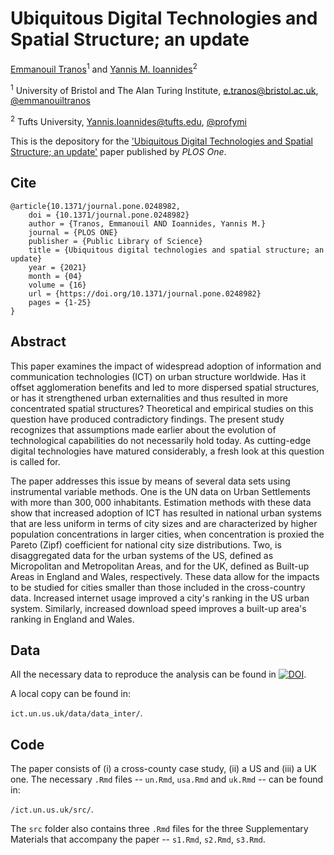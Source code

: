 # Ubiquitous Digital Technologies and Spatial Structure; an update

[Emmanouil Tranos](https://etranos.info/)<sup>1</sup> and [Yannis M.
Ioannides](https://sites.tufts.edu/yioannides/)<sup>2</sup>

<sup>1</sup> University of Bristol and The Alan Turing Institute,
[e.tranos\@bristol.ac.uk](mailto:e.tranos@bristol.ac.uk),
[\@emmanouiltranos](https://twitter.com/emmanouiltranos)

<sup>2</sup> Tufts University,
[Yannis.Ioannides\@tufts.edu](mailto:Yannis.Ioannides@tufts.edu),
[\@profymi](https://twitter.com/profymi)

This is the depository for the ['Ubiquitous Digital Technologies and
Spatial Structure; an
update'](https://journals.plos.org/plosone/article?id=10.1371/journal.pone.0248982)
paper published by *PLOS One*.

## Cite

```{}
@article{10.1371/journal.pone.0248982,
    doi = {10.1371/journal.pone.0248982}
    author = {Tranos, Emmanouil AND Ioannides, Yannis M.}
    journal = {PLOS ONE}
    publisher = {Public Library of Science}
    title = {Ubiquitous digital technologies and spatial structure; an update}
    year = {2021}
    month = {04}
    volume = {16}
    url = {https://doi.org/10.1371/journal.pone.0248982}
    pages = {1-25}
}
```

## Abstract

This paper examines the impact of widespread adoption of information and
communication technologies (ICT) on urban structure worldwide. Has it
offset agglomeration benefits and led to more dispersed spatial
structures, or has it strengthened urban externalities and thus resulted
in more concentrated spatial structures? Theoretical and empirical
studies on this question have produced contradictory findings. The
present study recognizes that assumptions made earlier about the
evolution of technological capabilities do not necessarily hold today.
As cutting-edge digital technologies have matured considerably, a fresh
look at this question is called for.

The paper addresses this issue by means of several data sets using
instrumental variable methods. One is the UN data on Urban Settlements
with more than $300,000$ inhabitants. Estimation methods with these data
show that increased adoption of ICT has resulted in national urban
systems that are less uniform in terms of city sizes and are
characterized by higher population concentrations in larger cities, when
concentration is proxied the Pareto (Zipf) coefficient for national city
size distributions. Two, is disaggregated data for the urban systems of
the US, defined as Micropolitan and Metropolitan Areas, and for the UK,
defined as Built-up Areas in England and Wales, respectively. These data
allow for the impacts to be studied for cities smaller than those
included in the cross-country data. Increased internet usage improved a
city's ranking in the US urban system. Similarly, increased download
speed improves a built-up area's ranking in England and Wales.

## Data

All the necessary data to reproduce the analysis can be found in
[![DOI](https://zenodo.org/badge/DOI/10.5281/zenodo.4630729.svg)](https://doi.org/10.5281/zenodo.4630729).

A local copy can be found in:

`ict.un.us.uk/data/data_inter/`.

## Code

The paper consists of (i) a cross-county case study, (ii) a US and (iii)
a UK one. The necessary `.Rmd` files -- `un.Rmd`, `usa.Rmd` and `uk.Rmd`
-- can be found in:

`/ict.un.us.uk/src/`.

The `src` folder also contains three `.Rmd` files for the three
Supplementary Materials that accompany the paper -- `s1.Rmd`, `s2.Rmd`,
`s3.Rmd`.
